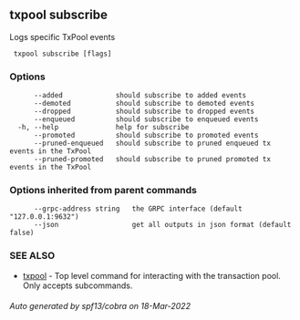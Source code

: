 ##  txpool subscribe

Logs specific TxPool events

```
 txpool subscribe [flags]
```

### Options

```
      --added             should subscribe to added events
      --demoted           should subscribe to demoted events
      --dropped           should subscribe to dropped events
      --enqueued          should subscribe to enqueued events
  -h, --help              help for subscribe
      --promoted          should subscribe to promoted events
      --pruned-enqueued   should subscribe to pruned enqueued tx events in the TxPool
      --pruned-promoted   should subscribe to pruned promoted tx events in the TxPool
```

### Options inherited from parent commands

```
      --grpc-address string   the GRPC interface (default "127.0.0.1:9632")
      --json                  get all outputs in json format (default false)
```

### SEE ALSO

* [ txpool](_txpool.md)	 - Top level command for interacting with the transaction pool. Only accepts subcommands.

###### Auto generated by spf13/cobra on 18-Mar-2022
